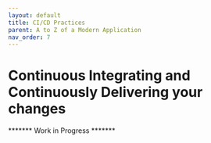 ```yaml
---
layout: default
title: CI/CD Practices
parent: A to Z of a Modern Application
nav_order: 7
---
```


#  Continuous Integrating and Continuously Delivering your changes

******* Work in Progress *******